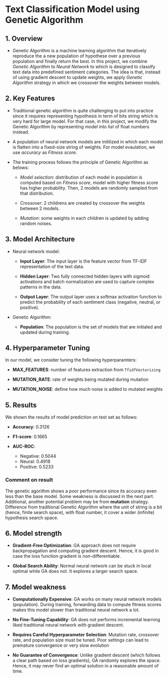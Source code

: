 # Text Classification Model using Genetic Algorithm

## 1. Overview

- Genetic Algorithm is a machine learning algorithm that iteratively reproduce the a new population of hypothese over a previous population and finally return the best. In this project, we combine *Genetic Algorithm* to *Neural Network* to which is designed to classify text data into predefined sentiment categories. The idea is that, instead of using gradient descent to update weights, we apply *Genetic Algorithm* strategy in which we crossover the weights between models.

## 2. Key Features

- Traditional genetic algorithm is quite challenging to put into practice since it requires representing hypothesis in term of bits string which is very hard for large model. For that case, in this project, we modify the Genetic Algorithm by representing model into list of float numbers instead.

- A population of neural network models are initilized in which each model is flatten into a fixed-size string of weights. For model evaulation, we use *accuracy* as *Fitness score*.

- The training process follows the principle of Genetic Algorithm as belows:

    + *Model selection*: distribution of each model in population is computed based on *Fitness score*, model with higher fitness score has higher probability. Then, 2 models are randomly sampled from that distribution.

    + *Crossover*: 2 childrens are created by crossover the weights between 2 models.

    + *Mutation*: some weights in each children is updated by adding random noises.

## 3. Model Architecture

- Neural network model:

    + **Input Layer**: The input layer is the feature vector from TF-IDF representation of the text data.

    + **Hidden Layer**: Two fully connected hidden layers with sigmoid activations and batch normalization are used to capture complex patterns in the data.

    + **Output Layer**: The output layer uses a softmax activation function to predict the probability of each sentiment class (negative, neutral, or positive).

- Genetic Algorithm:

    + **Population**: The population is the set of models that are initialed and updated during training.

## 4. Hyperparameter Tuning

In our model, we consider tuning the following hyperparamters:

+ **MAX_FEATURES**: number of features extraction from `TfidfVectorizing`

+ **MUTATION_RATE**: rate of weights being mutated during mutation

+ **MUTATION_NOISE**: define how much noise is added to mutated weights

## 5. Results

We shown the results of model prediction on test set as follows:

+ **Accuracy**: 0.3126

+ **F1-score**: 0.1665

+ **AUC-ROC**:
    + Negative: 0.5044
    + Neural: 0.4918
    + Positive: 0.5233

### Comment on result
The genetic agorithm shows a poor performance since its accuracy even less than the base model. Some weakness is discussed in the next part. Additional, another potential problem may be from **mutation** strategy. Difference from traditional Genetic Algorithm where the unit of string is a bit (hence, finite search space), with float number, it cover a wider (infinite) hypothesis search space.

## 6. Model strength

+ **Gradient-Free Optimization**: GA approach does not require backpropagation and computing gradient descent. Hence, it is good in case the loss function gradient is non-differentiable.

+ **Global Search Ability**: Normal neural network can be stuck in local optimal while GA does not. It explores a larger search space.

## 7. Model weakness

+ **Computationally Expensive**: GA works on many neural network models (population). During training, forwarding data to compute fitness scores makes this model slower than traditional neural network a lot.

+ **No Fine-Tuning Capability**: GA does not performs incremental learning liked traditional neural network with gradient descent.

+ **Requires Careful Hyperparameter Selection**: Mutation rate, crossover rate, and population size must be tuned. Poor settings can lead to premature convergence or very slow evolution

+ **No Guarantee of Convergence**: Unlike gradient descent (which follows a clear path based on loss gradients), GA randomly explores the space. Hence, it may never find an optimal solution in a reasonable amount of time.
